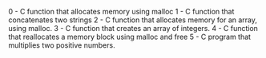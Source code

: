 0 - C function that allocates memory using malloc
1 - C function that concatenates two strings
2 - C  function that allocates memory for an array, using malloc.
3 - C function that creates an array of integers.
4 - C function that reallocates a memory block using malloc and free
5 - C program that multiplies two positive numbers.
